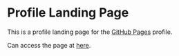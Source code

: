 # Profile Landing Page

This is a profile landing page for the [GitHub Pages](https://pages.github.com/) profile.

Can access the page at [here](https://andersonmdev.github.io/profile-landing-page).
